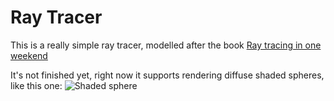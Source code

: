 # Ray Tracer #

This is a really simple ray tracer, modelled after the book [Ray tracing in one weekend](http://in1weekend.blogspot.com/2016/01/ray-tracing-in-one-weekend.html)

It's not finished yet, right now it supports rendering diffuse shaded spheres, like this one: ![Shaded sphere](https://i.imgur.com/HkL93mi.jpg)

